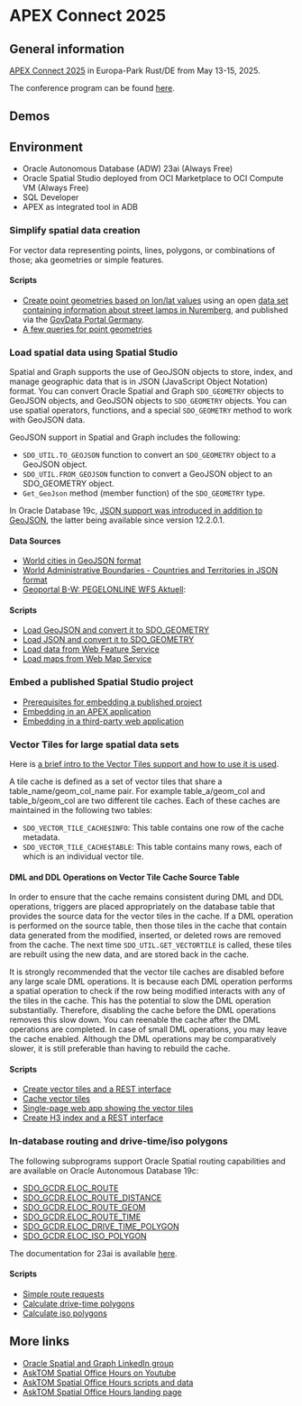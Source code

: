 # APEX Connect 2025

## General information

[APEX Connect 2025](https://apex.doag.org/en/apex-connect-2025/) in Europa-Park Rust/DE from May 13-15, 2025.

The conference program can be found [here](https://my.doag.org/events/apex-connect/2025/agenda/#eventDay.all).

## Demos

## Environment

* Oracle Autonomous Database (ADW) 23ai (Always Free)
* Oracle Spatial Studio deployed from OCI Marketplace to OCI Compute VM (Always Free)
* SQL Developer
* APEX as integrated tool in ADB

### Simplify spatial data creation

For vector data representing points, lines, polygons, or combinations of those; aka geometries or simple features.

#### Scripts

* [Create point geometries based on lon/lat values](./scripts/01_create_point_geometries_from_lon_lat.sql) using an open [data set containing information about street lamps in Nuremberg](./data/01_DE-BY-Nurnberg-202503200800.lit.csv), and published via the [GovData Portal Germany](https://www.govdata.de/suche/daten/strassenlampen-nurnberg-de-by).
* [A few queries for point geometries](./scripts/02_query_point_geometries.sql)

### Load spatial data using Spatial Studio

Spatial and Graph supports the use of GeoJSON objects to store, index, and manage geographic data that is in JSON (JavaScript Object Notation) format.
You can convert Oracle Spatial and Graph `SDO_GEOMETRY` objects to GeoJSON objects, and GeoJSON objects to `SDO_GEOMETRY` objects. You can use spatial operators, functions, and a special `SDO_GEOMETRY` method to work with GeoJSON data.

GeoJSON support in Spatial and Graph includes the following:
* `SDO_UTIL.TO_GEOJSON` function to convert an `SDO_GEOMETRY` object to a GeoJSON object.
* `SDO_UTIL.FROM_GEOJSON` function to convert a GeoJSON object to an
SDO_GEOMETRY object.
* `Get_GeoJson` method (member function) of the `SDO_GEOMETRY` type.

In Oracle Database 19c, [JSON support was introduced in addition to GeoJSON](https://docs.oracle.com/en/database/oracle/oracle-database/19/spatl/spatial-concepts.html#GUID-0D253291-6FB9-4DBF-BD84-925E7E9C93D0), the latter being available since version 12.2.0.1.

#### Data Sources

* [World cities in GeoJSON format](https://github.com/drei01/geojson-world-cities/)
* [World Administrative Boundaries - Countries and Territories in JSON format](https://public.opendatasoft.com/explore/dataset/world-administrative-boundaries/export/)
* [Geoportal B-W: PEGELONLINE WFS Aktuell](https://metadaten.geoportal-bw.de/geonetwork/srv/ger/catalog.search#/metadata/e2932050-d8f4-4258-8464-33587d42bd33):

#### Scripts

* [Load GeoJSON and convert it to SDO_GEOMETRY](./scripts/10_load_and_convert_geojson.sql)
* [Load JSON and convert it to SDO_GEOMETRY](./scripts/11_load_and_convert_json.sql)
* [Load data from Web Feature Service](./scripts/12_load_data_from_wfs.md)
* [Load maps from Web Map Service](./scripts/13_load_maps_from_wms.md)

### Embed a published Spatial Studio project

* [Prerequisites for embedding a published project](https://docs.oracle.com/en/database/oracle/spatial-studio/24.2/spstu/prerequisites-embedding-public-published-project.html)
* [Embedding in an APEX application](https://docs.oracle.com/en/database/oracle/spatial-studio/24.2/spstu/embedding-published-project-apex-application.html)
* [Embedding in a third-party web application](https://docs.oracle.com/en/database/oracle/spatial-studio/24.2/spstu/embedding-published-project-third-party-web-applications.html)

### Vector Tiles for large spatial data sets

Here is [a brief intro to the Vector Tiles support and how to use it is used](https://medium.com/@kpatenge/how-to-create-vector-tiles-from-spatial-data-managed-in-the-oracle-database-db662f2b5544).

A tile cache is defined as a set of vector tiles that share a table_name/geom_col_name pair. For example table_a/geom_col and table_b/geom_col are two different tile caches. Each of these caches are maintained in the following two tables:

* `SDO_VECTOR_TILE_CACHE$INFO`: This table contains one row of the cache metadata.
* `SDO_VECTOR_TILE_CACHE$TABLE`: This table contains many rows, each of which is an individual vector tile.

#### DML and DDL Operations on Vector Tile Cache Source Table

In order to ensure that the cache remains consistent during DML and DDL operations, triggers are placed appropriately on the database table that provides the source data for the vector tiles in the cache. If a DML operation is performed on the source table, then those tiles in the cache that contain data generated from the modified, inserted, or deleted rows are removed from the cache. The next time `SDO_UTIL.GET_VECTORTILE` is called, these tiles are rebuilt using the new data, and are stored back in the cache.

It is strongly recommended that the vector tile caches are disabled before any large scale DML operations. It is because each DML operation performs a spatial operation to check if the row being modified interacts with any of the tiles in the cache. This has the potential to slow the DML operation substantially. Therefore, disabling the cache before the DML operations removes this slow down. You can reenable the cache after the DML operations are completed. In case of small DML operations, you may leave the cache enabled. Although the DML operations may be comparatively slower, it is still preferable than having to rebuild the cache.

#### Scripts

* [Create vector tiles and a REST interface](./scripts/20_create_vector_tiles.sql)
* [Cache vector tiles](./scripts/21_cache_vector_tiles.sql)
* [Single-page web app showing the vector tiles](./scripts/22_vector_tiles_single_page_app.html)
* [Create H3 index and a REST interface](./scripts/22_vector_tiles_single_page_app.html)

### In-database routing and drive-time/iso polygons

The following subprograms support Oracle Spatial routing capabilities and are available on Oracle Autonomous Database 19c:

* [SDO_GCDR.ELOC_ROUTE](https://docs.oracle.com/en/database/oracle/oracle-database/19/spatl/SDO_GCDR-reference.html#GUID-7676EAF1-BAB6-4ACF-BCF3-74BA35019B31)
* [SDO_GCDR.ELOC_ROUTE_DISTANCE](https://docs.oracle.com/en/database/oracle/oracle-database/19/spatl/SDO_GCDR-reference.html#GUID-AF64EA2B-32EC-4D3B-A7B9-7107600CD1E0)
* [SDO_GCDR.ELOC_ROUTE_GEOM](https://docs.oracle.com/en/database/oracle/oracle-database/19/spatl/SDO_GCDR-reference.html#GUID-B7042D26-F086-4356-B400-CAB6D0BC9159)
* [SDO_GCDR.ELOC_ROUTE_TIME](https://docs.oracle.com/en/database/oracle/oracle-database/19/spatl/SDO_GCDR-reference.html#GUID-1DF153E4-FB0E-4065-89A2-C087A51D0C0B)
* [SDO_GCDR.ELOC_DRIVE_TIME_POLYGON](https://docs.oracle.com/en/database/oracle/oracle-database/19/spatl/SDO_GCDR-reference.html#GUID-2EC98C9B-8F30-46C1-ACDB-43158618A49C)
* [SDO_GCDR.ELOC_ISO_POLYGON](https://docs.oracle.com/en/database/oracle/oracle-database/19/spatl/SDO_GCDR-reference.html#GUID-CBFA3E7E-366F-44ED-8BE5-A17F6EEB0FC3)

The documentation for 23ai is available [here](https://docs.oracle.com/en/database/oracle/oracle-database/23/spatl/sdo_gcdr-package-geocoding.html).

#### Scripts

* [Simple route requests](./scripts/31_simple_route_request.sql)
* [Calculate drive-time polygons](./scripts/32_calculate_drive_time_polygons.sql)
* [Calculate iso polygons](./scripts/33_calculate_iso_polygons.sql)

## More links

* [Oracle Spatial and Graph LinkedIn group](https://www.linkedin.com/groups/1848520/)
* [AskTOM Spatial Office Hours on Youtube](https://www.youtube.com/playlist?list=PL3ZqpALcm8HP5glGHJfYLvOzQmjn9QEkn)
* [AskTOM Spatial Office Hours scripts and data](https://github.com/karinpatenge/asktom-spatial)
* [AskTOM Spatial Office Hours landing page](https://asktom.oracle.com/ords/r/tech/catalog/series-landing-page?p5_oh_id=7761)

